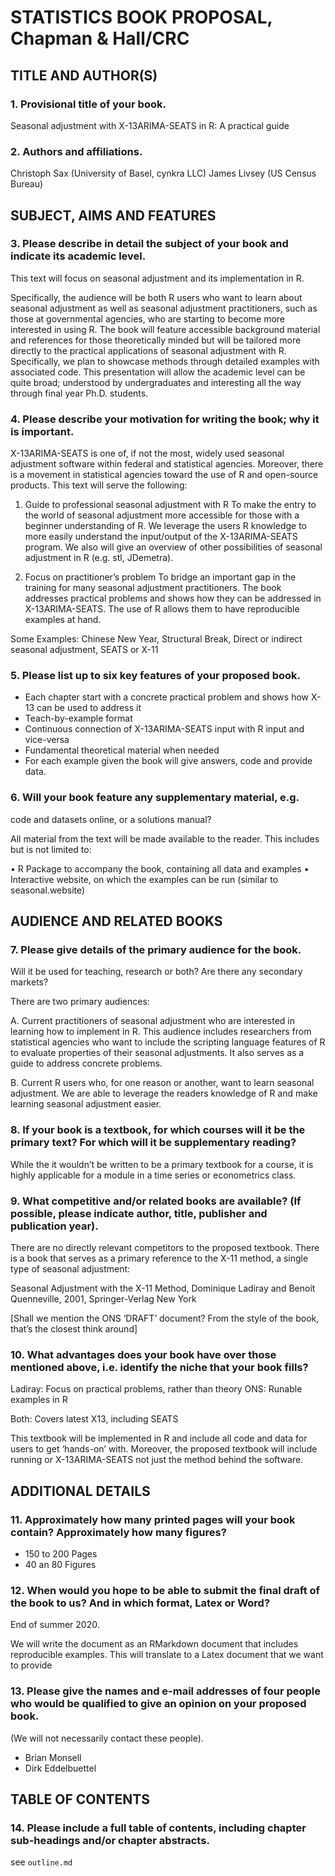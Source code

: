 STATISTICS BOOK PROPOSAL, Chapman & Hall/CRC
============================================

## TITLE AND AUTHOR(S)

### 1. Provisional title of your book.

Seasonal adjustment with X-13ARIMA-SEATS in R: A practical guide

### 2. Authors and affiliations.

Christoph Sax (University of Basel, cynkra LLC)
James Livsey (US Census Bureau)


## SUBJECT, AIMS AND FEATURES

### 3. Please describe in detail the subject of your book and indicate its academic level.

This text will focus on seasonal adjustment and its implementation in R.

Specifically, the audience will be both R users who want to learn about seasonal adjustment as well as seasonal adjustment practitioners, such as those at governmental agencies, who are starting to become more interested in using R.
The book will feature accessible background material and references for those theoretically minded but will be tailored more directly to the practical applications of seasonal adjustment with R.
Specifically, we plan to showcase methods through detailed examples with associated code.
This presentation will allow the academic level can be quite broad; understood by undergraduates and interesting all the way through final year Ph.D. students.

### 4. Please describe your motivation for writing the book; why it is important.

X-13ARIMA-SEATS is one of, if not the most, widely used seasonal adjustment software within federal and statistical agencies.
Moreover, there is a movement in statistical agencies toward the use of R and open-source products.
This text will serve the following:

1. Guide to professional seasonal adjustment with R
To make the entry to the world of seasonal adjustment more accessible for those with a beginner understanding of R.
We leverage the users R knowledge to more easily understand the input/output of the X-13ARIMA-SEATS program.
We also will give an overview of other possibilities of seasonal adjustment in R (e.g.
stl, JDemetra).

2. Focus on practitioner’s problem
To bridge an important gap in the training for many seasonal adjustment practitioners.
The book addresses practical problems and shows how they can be addressed in X-13ARIMA-SEATS.
The use of R allows them to have reproducible examples at hand.

Some Examples: Chinese New Year, Structural Break, Direct or indirect seasonal adjustment, SEATS or X-11



### 5. Please list up to six key features of your proposed book.
- Each chapter start with a concrete practical problem and shows how X-13 can be used to address it
- Teach-by-example format
- Continuous connection of X-13ARIMA-SEATS input with R input and vice-versa
- Fundamental theoretical material when needed
- For each example given the book will give answers, code and provide data.



### 6. Will your book feature any supplementary material, e.g.
code and datasets online, or a solutions manual?

All material from the text will be made available to the reader.
This includes but is not limited to:

• R Package to accompany the book, containing all data and examples
• Interactive website, on which the examples can be run (similar to seasonal.website)


## AUDIENCE AND RELATED BOOKS

### 7. Please give details of the primary audience for the book.
Will it be used for teaching, research or both? Are there any secondary markets?

There are two primary audiences:

A. Current practitioners of seasonal adjustment who are interested in learning how to implement in R.
This audience includes researchers from statistical agencies who want to include the scripting language features of R to evaluate properties of their seasonal adjustments.
It also serves as a guide to address concrete problems.

B. Current R users who, for one reason or another, want to learn seasonal adjustment.
We are able to leverage the readers knowledge of R and make learning seasonal adjustment easier.



### 8. If your book is a textbook, for which courses will it be the primary text? For which will it be supplementary reading?

While the it wouldn’t be written to be a primary textbook for a course, it is highly applicable for a module in a time series or econometrics class.

### 9. What competitive and/or related books are available? (If possible, please indicate author, title, publisher and publication year).


There are no directly relevant competitors to the proposed textbook.
There is a book that serves as a primary reference to the X-11 method, a single type of seasonal adjustment:

Seasonal Adjustment with the X-11 Method, Dominique Ladiray and Benoit Quenneville, 2001, Springer-Verlag New York

[Shall we mention the ONS ‘DRAFT’ document? From the style of the book, that’s the closest think around]


### 10. What advantages does your book have over those mentioned above, i.e. identify the niche that your book fills?

Ladiray: Focus on practical problems, rather than theory
ONS: Runable examples in R

Both: Covers latest X13, including SEATS


This textbook will be implemented in R and include all code and data for users to get ‘hands-on’ with.
Moreover, the proposed textbook will include running or X-13ARIMA-SEATS not just the method behind the software.


## ADDITIONAL DETAILS

### 11. Approximately how many printed pages will your book contain? Approximately how many figures?


- 150 to 200 Pages
- 40 an 80 Figures


### 12. When would you hope to be able to submit the final draft of the book to us? And in which format, Latex or Word?

End of summer 2020.

We will write the document as an RMarkdown document that includes reproducible examples.
This will translate to a Latex document that we want to provide

### 13. Please give the names and e-mail addresses of four people who would be qualified to give an opinion on your proposed book.
(We will not necessarily contact these people).

- Brian Monsell
- Dirk Eddelbuettel



## TABLE OF CONTENTS

### 14. Please include a full table of contents, including chapter sub-headings and/or chapter abstracts.


see `outline.md`
